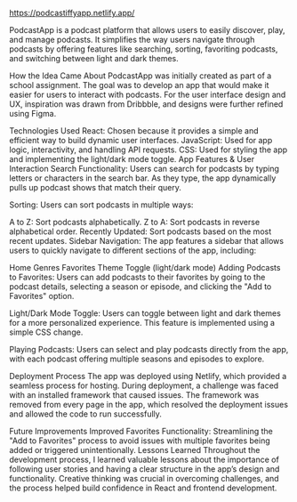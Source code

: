 https://podcastiffyapp.netlify.app/

PodcastApp is a podcast platform that allows users to easily discover, play, and manage podcasts. It simplifies the way users navigate through podcasts by offering features like searching, sorting, favoriting podcasts, and switching between light and dark themes.

How the Idea Came About
PodcastApp was initially created as part of a school assignment. The goal was to develop an app that would make it easier for users to interact with podcasts. For the user interface design and UX, inspiration was drawn from Dribbble, and designs were further refined using Figma.

Technologies Used
React: Chosen because it provides a simple and efficient way to build dynamic user interfaces.
JavaScript: Used for app logic, interactivity, and handling API requests.
CSS: Used for styling the app and implementing the light/dark mode toggle.
App Features & User Interaction
Search Functionality:
Users can search for podcasts by typing letters or characters in the search bar. As they type, the app dynamically pulls up podcast shows that match their query.

Sorting:
Users can sort podcasts in multiple ways:

A to Z: Sort podcasts alphabetically.
Z to A: Sort podcasts in reverse alphabetical order.
Recently Updated: Sort podcasts based on the most recent updates.
Sidebar Navigation:
The app features a sidebar that allows users to quickly navigate to different sections of the app, including:

Home
Genres
Favorites
Theme Toggle (light/dark mode)
Adding Podcasts to Favorites:
Users can add podcasts to their favorites by going to the podcast details, selecting a season or episode, and clicking the "Add to Favorites" option.

Light/Dark Mode Toggle:
Users can toggle between light and dark themes for a more personalized experience. This feature is implemented using a simple CSS change.

Playing Podcasts:
Users can select and play podcasts directly from the app, with each podcast offering multiple seasons and episodes to explore.

Deployment Process
The app was deployed using Netlify, which provided a seamless process for hosting. During deployment, a challenge was faced with an installed framework that caused issues. The framework was removed from every page in the app, which resolved the deployment issues and allowed the code to run successfully.

Future Improvements
Improved Favorites Functionality: Streamlining the "Add to Favorites" process to avoid issues with multiple favorites being added or triggered unintentionally.
Lessons Learned
Throughout the development process, I learned valuable lessons about the importance of following user stories and having a clear structure in the app’s design and functionality. Creative thinking was crucial in overcoming challenges, and the process helped build confidence in React and frontend development.


